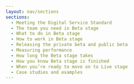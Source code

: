 ```yaml
---
layout: nav/sections
sections:
  - Meeting the Digital Service Standard
  - The team you need in Beta stage
  - What to do in Beta stage
  - How to work in Beta stage
  - Releasing the private beta and public beta
  - Measuring performance
  - How long the Beta stage takes
  - How you know Beta stage is finished
  - When you’re ready to move on to Live stage
  - Case studies and examples
---
```

